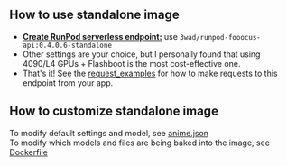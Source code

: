 ## How to use standalone image
- [**Create RunPod serverless endpoint:**](https://www.runpod.io/console/serverless) use `3wad/runpod-fooocus-api:0.4.0.6-standalone`
- Other settings are your choice, but I personally found that using 4090/L4 GPUs + Flashboot is the most cost-effective one.
- That's it! See the [request_examples](https://github.com/davefojtik/RunPod-Fooocus-API/blob/Standalone/docs/request_examples.js) for how to make requests to this endpoint from your app.

## How to customize standalone image
To modify default settings and model, see [anime.json](https://github.com/NeuroWhAI/RunPod-Fooocus-API/blob/Standalone/src/anime.json)  
To modify which models and files are being baked into the image, see [Dockerfile](https://github.com/davefojtik/RunPod-Fooocus-API/blob/Standalone/Dockerfile)